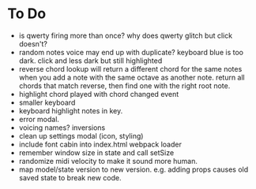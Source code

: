# To Do
- is qwerty firing more than once? why does qwerty glitch but click doesn't?
- random notes voice may end up with duplicate? keyboard blue is too dark. click and less dark but still highlighted
- reverse chord lookup will return a different chord for the same notes when you add a note with the same octave as another note.   return all chords that match reverse,
  then find one with the right root note.
- highlight chord played with chord changed event
- smaller keyboard
- keyboard highlight notes in key.
- error modal.
- voicing names? inversions
- clean up settings modal (icon, styling)
- include font cabin into index.html webpack loader
- remember window size in state and call setSize
- randomize midi velocity to make it sound more human.
- map model/state version to new version. e.g. adding props causes old saved state to break new code.
